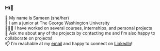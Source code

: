 ### Hi👋

<!--
**sameen-ahmad31/sameen-ahmad31** is a ✨ _special_ ✨ repository because its `README.md` (this file) appears on your GitHub profile.

Here are some ideas to get you started:

- 🔭 I’m currently working on ...
- 🌱 I’m currently learning ...
- 👯 I’m looking to collaborate on ...
- 🤔 I’m looking for help with ...
- 💬 Ask me about ...
- 📫 How to reach me: ...
- 😄 Pronouns: ...
- ⚡ Fun fact: ...
-->
👤 My name is Sameen (she/her) <br>
🏫 I am a junior at The George Washington University <br>
👩🏻‍💻 I have worked on several courses, internships, and personal projects <br>
💬 Ask me about any of the projects by contacting me and I'm also happy to collaborate on projects! <br>
📫 I'm reachable at my [email](mailto:sameen5634@gmail.com) and happy to connect on [LinkedIn](https://www.linkedin.com/in/sameenahmad/)! <br>
